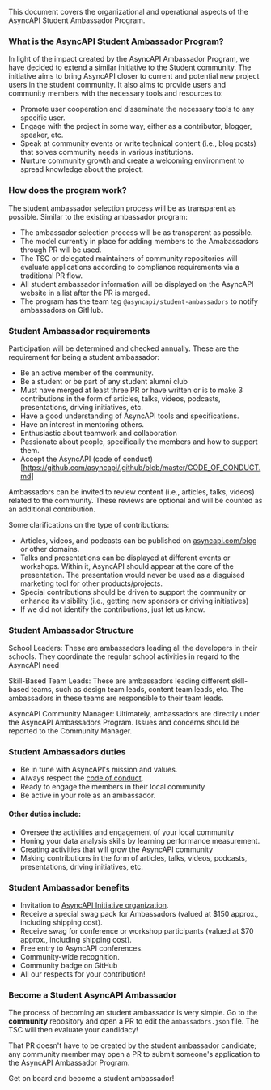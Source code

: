 This document covers the organizational and operational aspects of the AsyncAPI Student Ambassador Program.

### What is the AsyncAPI Student Ambassador Program?

In light of the impact created by the AsyncAPI Ambassador Program, we have decided to extend a similar initiative to the Student community. The initiative aims to bring AsyncAPI closer to current and potential new project users in the student community. It also aims to provide users and community members with the necessary tools and resources to:

- Promote user cooperation and disseminate the necessary tools to any specific user.
- Engage with the project in some way, either as a contributor, blogger, speaker, etc.
- Speak at community events or write technical content (i.e., blog posts) that solves community needs in various institutions. 
- Nurture community growth and create a welcoming environment to spread knowledge about the project.

### How does the program work?
The student ambassador selection process will be as transparent as possible. Similar to the existing ambassador program:

- The ambassador selection process will be as transparent as possible.
- The model currently in place for adding members to the Amabassadors through PR will be used.
- The TSC or delegated maintainers of community repositories will evaluate applications according to compliance requirements via a traditional PR flow.
- All student ambassador information will be displayed on the AsyncAPI website in a list after the PR is merged.
- The program has the team tag `@asyncapi/student-ambassadors` to notify ambassadors on GitHub.

### Student Ambassador requirements

Participation will be determined and checked annually. These are the requirement for being a student ambassador:

- Be an active member of the community.
- Be a student or be part of any student alumni club
- Must have merged at least three PR or have written or is to make 3 contributions in the form of articles, talks, videos, podcasts, presentations, driving initiatives, etc.
- Have a good understanding of AsyncAPI tools and specifications.
- Have an interest in mentoring others.
- Enthusiastic about teamwork and collaboration
- Passionate about people, specifically the members and how to support them.
- Accept the AsyncAPI (code of conduct)[https://github.com/asyncapi/.github/blob/master/CODE_OF_CONDUCT.md]

Ambassadors can be invited to review content (i.e., articles, talks, videos) related to the community. These reviews are optional and will be counted as an additional contribution.

Some clarifications on the type of contributions:
    
- Articles, videos, and podcasts can be published on [asyncapi.com/blog](https://www.asyncapi.com/blog) or other domains. 
- Talks and presentations can be displayed at different events or workshops. Within it, AsyncAPI should appear at the core of the presentation. The presentation would never be used as a disguised marketing tool for other products/projects.
- Special contributions should be driven to support the community or enhance its visibility (i.e., getting new sponsors or driving initiatives) 
- If we did not identify the contributions, just let us know.
         
### Student Ambassador Structure

School Leaders: These are  ambassadors leading all the developers in their schools. They coordinate the regular school activities in regard to the AsyncAPI need


Skill-Based Team Leads: These are ambassadors leading different skill-based teams, such as design team leads, content team leads, etc. The ambassadors in these teams are responsible to their team leads.

AsyncAPI Community Manager: Ultimately, ambassadors are directly under the AsyncAPI Ambassadors Program. Issues and concerns should be reported to the Community Manager.

   
### Student Ambassadors duties

- Be in tune with AsyncAPI's mission and values.
- Always respect the [code of conduct](https://github.com/asyncapi/.github/blob/master/CODE_OF_CONDUCT.md).
- Ready to engage the members in their local community
- Be active in your role as an ambassador.

#### Other duties include:

- Oversee the activities and engagement of your local community
- Honing your data analysis skills by learning performance measurement.
- Creating activities that will grow the AsyncAPI community
- Making contributions in the form of articles, talks, videos, podcasts, presentations, driving initiatives, etc.


### Student Ambassador benefits

- Invitation to [AsyncAPI Initiative organization](https://github.com/orgs/asyncapi/people).
- Receive a special swag pack for Ambassadors (valued at $150 approx., including shipping cost).
- Receive swag for conference or workshop participants (valued at $70 approx., including shipping cost).
- Free entry to AsyncAPI conferences.
- Community-wide recognition.
- Community badge on GitHub
- All our respects for your contribution!

### Become a Student AsyncAPI Ambassador

The process of becoming an student ambassador is very simple. Go to the **community** repository and open a PR to edit the `ambassadors.json` file. The TSC will then evaluate your candidacy!

That PR doesn't have to be created by the student ambassador candidate; any community member may open a PR to submit someone's application to the AsyncAPI Ambassador Program. 

Get on board and become a student ambassador!
